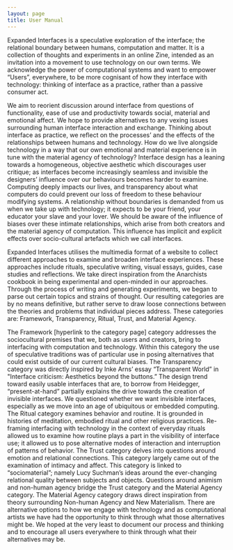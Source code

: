 ```yaml
---
layout: page
title: User Manual
---
```


Expanded Interfaces is a speculative exploration of the interface; the relational boundary between humans, computation and matter. It is a collection of thoughts and experiments in an online Zine, intended as an invitation into a movement to use technology on our own terms. We acknowledge the power of computational systems and want to empower “Users”, everywhere, to be more cognisant of how they interface with technology: thinking of interface as a practice, rather than a passive consumer act.

We aim to reorient discussion around interface from questions of functionality, ease of use and productivity towards social, material and emotional affect. We hope to provide alternatives to any vexing issues surrounding human interface interaction and exchange. Thinking about interface as practice, we reflect on the processes’ and the effects of the relationships between humans and technology. How do we live alongside technology in a way that our own emotional and material experience is in tune with the material agency of technology? Interface design has a leaning towards a homogeneous, objective aesthetic which discourages user critique; as interfaces become increasingly seamless and invisible the designers’ influence over our behaviours becomes harder to examine. Computing deeply impacts our lives, and transparency about what computers do could prevent our loss of freedom to these behaviour modifying systems. A relationship without boundaries is demanded from us when we take up with technology; it expects to be your friend, your educator your slave and your lover. We should be aware of the influence of biases over these intimate relationships, which arise from both creators and the material agency of computation. This influence has implicit and explicit effects over socio-cultural artefacts which we call interfaces.

Expanded Interfaces utilises the multimedia format of a website to collect different approaches to examine and broaden interface experiences. These approaches include rituals, speculative writing, visual essays, guides, case studies and reflections. We take direct inspiration from the Anarchists cookbook in being experimental and open-minded in our approaches. Through the process of writing and generating experiments, we began to parse out certain topics and strains of thought. Our resulting categories are by no means definitive, but rather serve to draw loose connections between the theories and problems that individual pieces address. These categories are: Framework, Transparency, Ritual, Trust, and Material Agency.

The Framework [hyperlink to the category page] category addresses the sociocultural premises that we, both as users and creators, bring to interfacing with computation and technology. Within this category the use of speculative traditions was of particular use in posing alternatives that could exist outside of our current cultural biases. The Transparency category was directly inspired by Inke Arns’ essay “Transparent World” in "Interface criticism: Aesthetics beyond the buttons.” The design trend toward easily usable interfaces that are, to borrow from Heidegger, “present-at-hand” partially explains the drive towards the creation of invisible interfaces. We questioned whether we want invisible interfaces, especially as we move into an age of ubiquitous or embedded computing. The Ritual category examines behavior and routine. It is grounded in histories of meditation, embodied ritual and other religious practices. Re-framing interfacing with technology in the context of everyday rituals allowed us to examine how routine plays a part in the visibility of interface use; it allowed us to pose alternative modes of interaction and interruption of patterns of behavior. The Trust category delves into questions around emotion and relational connections. This category largely came out of the examination of intimacy and affect. This category is linked to “sociomaterial”; namely Lucy Suchman’s ideas around the ever-changing relational quality between subjects and objects. Questions around animism and non-human agency bridge the Trust category and the Material Agency category. The Material Agency category draws direct inspiration from theory surrounding Non-human Agency and New Materialism.
There are alternative options to how we engage with technology and as computational artists we have had the opportunity to think through what those alternatives might be. We hoped at the very least to document our process and thinking and to encourage all users everywhere to think through what their alternatives may be.
